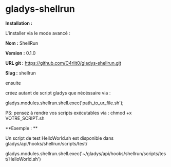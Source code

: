 # gladys-shellrun

**Installation :**

L'installer via le mode avancé : 

**Nom :** ShellRun

**Version :** 0.1.0

**URL git :** https://github.com/C4rlit0/gladys-shellrun.git

**Slug :** shellrun

ensuite

créez autant de script gladys que nécéssaire via :

gladys.modules.shellrun.shell.exec('path_to_ur_file.sh');

PS: pensez à rendre vos scripts exécutables via : chmod +x VOTRE_SCRIPT.sh


**Exemple : **

Un script de test HelloWorld.sh est disponible dans gladys/api/hooks/shellrun/scripts/test/

gladys.modules.shellrun.shell.exec('~/gladys/api/hooks/shellrun/scripts/test/HelloWorld.sh')
